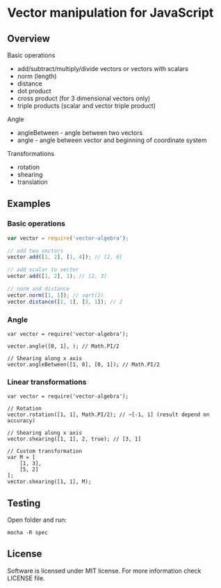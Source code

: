 # Vector manipulation for JavaScript

## Overview

Basic operations
* add/subtract/multiply/divide vectors or vectors with scalars
* norm (length)
* distance
* dot product
* cross product (for 3 dimensional vectors only)
* triple products (scalar and vector triple product)

Angle
* angleBetween - angle between two vectors
* angle - angle between vector and beginning of coordinate system

Transformations
* rotation
* shearing
* translation

## Examples

### Basic operations
```js
var vector = require('vector-algebra');

// add two vectors
vector.add([1, 2], [1, 4]); // [2, 6]

// add scalar to vector
vector.add([1, 2], 1); // [2, 3]

// norm and distance
vector.norm([1, 1]); // sqrt(2)
vector.distance([1, 1], [3, 1]); // 2
```

### Angle

```
var vector = require('vector-algebra');

vector.angle([0, 1], ); // Math.PI/2

// Shearing along x axis
vector.angleBetween([1, 0], [0, 1]); // Math.PI/2
```

### Linear transformations

```
var vector = require('vector-algebra');

// Rotation
vector.rotation([1, 1], Math.PI/2); // ~[-1, 1] (result depend on accuracy)

// Shearing along x axis
vector.shearing([1, 1], 2, true); // [3, 1]

// Custom transformation
var M = [
    [1, 3],
    [5, 2]
];
vector.shearing([1, 1], M);
```

## Testing

Open folder and run:
```
mocha -R spec
```

## License

Software is licensed under MIT license.
For more information check LICENSE file.